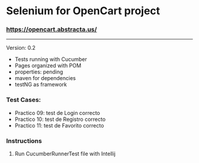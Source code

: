 # Selenium for OpenCart project

### https://opencart.abstracta.us/ 

---
Version: 0.2

- Tests running with Cucumber
- Pages organized with POM
- properties: pending
- maven for dependencies
- testNG as framework

### Test Cases:

- Practico 09: test de Login correcto 
- Practico 10: test de Registro correcto
- Practico 11: test de Favorito correcto


### Instructions

1. Run CucumberRunnerTest file with Intellij

[//]: # (1. Run testng.xml file from the root folder. Intellij can Run these type of files directly. )

